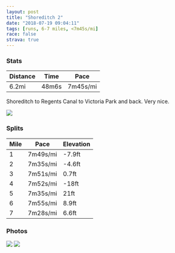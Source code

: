 ```yaml
---
layout: post
title: "Shoreditch 2"
date: "2018-07-19 09:04:11"
tags: [runs, 6-7 miles, <7m45s/mi]
race: false
strava: true
---
```


### Stats

| Distance | Time | Pace |
|----------|------|------|
|6.2mi|48m6s|7m45s/mi|

Shoreditch to Regents Canal to Victoria Park and back. Very nice.

<img src='https://maps.googleapis.com/maps/api/staticmap?maptype=roadmap&path=enc:aloyHjcNoi@cCdCqe@\yo@t@cGtD{DvAoF[uJuDoPd@uLcE_LtDcT}AmMcI{SiXiYcN_Wi@eDbFuKpKyGpJpDbEbF|S|i@lC`QwBvE`Ez@zCvJ}E~\w@QeF~P@fSnD`MbAdMcIrPc@zs@sC|c@|w@dF&key=AIzaSyC1MId7bFpkLXNAaYhBSTb8jLyiSqzbDtM&size=800x800&markers=color:yellow|label:S|51.52977,-0.0775&markers=color:green|label:F|51.52738000000001,-0.07787000000000001'>

### Splits

| Mile | Pace | Elevation |
|------|------|-----------|
|1|7m49s/mi|-7.9ft|
|2|7m35s/mi|-4.6ft|
|3|7m51s/mi|0.7ft|
|4|7m52s/mi|-18ft|
|5|7m35s/mi|21ft|
|6|7m55s/mi|8.9ft|
|7|7m28s/mi|6.6ft|

### Photos
<img src='https://dgtzuqphqg23d.cloudfront.net/izfw4778BhY_rTQRjSXZau2K_1PZNtduJgRGkTZrNWY-571x768.jpg'>

<img src='https://dgtzuqphqg23d.cloudfront.net/00JC6xrCZ2HI8Ct859teqaTAfYLT5tOvOodKT5dSBmQ-768x623.jpg'>

